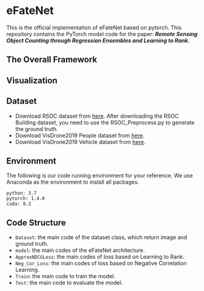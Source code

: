 # eFateNet

This is the official implementation of eFateNet based on pytorch. This repository contains the PyTorch model code for the paper: ***Remote Sensing Object Counting through Regression Ensembles and Learning to Rank.***
## The Overall Framework


## Visualization

## Dataset

* Download RSOC dataset from [here](https://github.com/gaoguangshuai/Counting-from-Sky-A-Large-scale-Dataset-for-Remote-Sensing-Object-Counting-and-A-Benchmark-Method). After downloading the RSOC Building dataset, you need to use the RSOC_Preprocess.py to generate the ground truth.  
* Download VisDrone2019 People dataset from [here](https://drive.google.com/file/d/19gh-ZF-FpoTNNtVh_gScRc9pFlqvktpU/view?usp=sharing).  
* Download VisDrone2019 Vehicle dataset from [here](https://drive.google.com/file/d/12bCfAWEVurX6Z0RuAbegywkY7Z-UDU19/view?usp=sharing).  
## Environment

The following is our code running environment for your reference. We use Anaconda as the environment to install all packages.  

```
python: 3.7
pytorch: 1.4.0  
cuda: 9.2
```
## Code Structure

* `Dataset`: the main code of the dataset class, which return image and ground truth.  
* `model`: the main codes of the eFateNet architecture.  
* `ApproxNDCGLoss`: the main codes of loss based on Learning to Rank.  
* `Neg_Cor_Loss`: the main codes of loss based on Negative Correlation Learning.  
* `Train`: the main code to train the model.  
* `Test`: the main code to evaluate the model.
